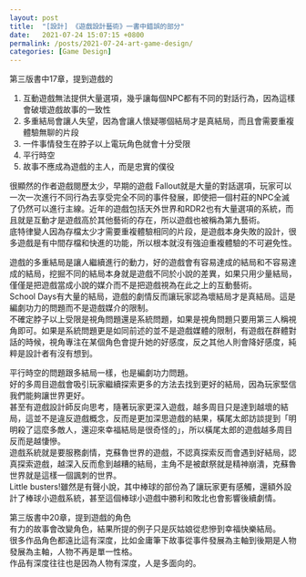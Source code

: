```yaml
---
layout: post
title:  "[設計] 《遊戲設計藝術》一書中錯誤的部分"
date:   2021-07-24 15:07:15 +0800
permalink: /posts/2021-07-24-art-game-design/
categories: [Game Design]
---
```


第三版書中17章，提到遊戲的
1. 互動遊戲無法提供大量選項，幾乎讓每個NPC都有不同的對話行為，因為這樣會破壞遊戲故事的一致性  
2. 多重結局會讓人失望，因為會讓人懷疑哪個結局才是真結局，而且會需要重複體驗無聊的片段  
3. 一件事情發生在脖子以上電玩角色就會十分受限  
4. 平行時空  
5. 故事不應成為遊戲的主人，而是忠實的僕役  

很顯然的作者遊戲閱歷太少，早期的遊戲 Fallout就是大量的對話選項，玩家可以一次一次進行不同行為去享受完全不同的事件發展，即使把一個村莊的NPC全滅了仍然可以進行主線。近年的遊戲包括天外世界和RDR2也有大量選項的系統，而且就是互動才是遊戲高於其他藝術的存在，所以遊戲也被稱為第九藝術。  
底特律變人因為存檔太少才需要重複體驗相同的片段，是遊戲本身失敗的設計，很多遊戲是有中間存檔和快進的功能，所以根本就沒有強迫重複體驗的不可避免性。  

遊戲的多重結局是讓人繼續進行的動力，好的遊戲會有容易達成的結局和不容易達成的結局，挖掘不同的結局本身就是遊戲不同於小說的差異，如果只用少量結局，僅僅是把遊戲當成小說的媒介而不是把遊戲視為在此之上的互動藝術。  
School Days有大量的結局，遊戲的劇情反而讓玩家認為壞結局才是真結局。這是編劇功力的問題而不是遊戲媒介的限制。  
不確定脖子以上受限是視角問題還是系統問題，如果是視角問題只要用第三人稱視角即可。如果是系統問題更是如同前述的並不是遊戲媒體的限制，有遊戲在群體對話的時候，視角專注在某個角色會提升她的好感度，反之其他人則會降好感度，純粹是設計者有沒有想到。  

平行時空的問題跟多結局一樣，也是編劇功力問題。  
好的多周目遊戲會吸引玩家繼續探索更多的方法去找到更好的結局，因為玩家堅信我們能夠讓世界更好。  
甚至有遊戲設計師反向思考，隨著玩家更深入遊戲，越多周目只是達到越壞的結局，這並不是違反遊戲概念，反而是更加深思遊戲的結果，橫尾太郎訪談提到「明明殺了這麼多敵人，還迎來幸福結局是很奇怪的」，所以橫尾太郎的遊戲越多周目反而是越悽慘。  
遊戲系統就是要服務劇情，克蘇魯世界的遊戲，不認真探索反而會遇到好結局，認真探索遊戲，越深入反而愈到越糟的結局，主角不是被獻祭就是精神崩潰，克蘇魯世界就是這樣一個諷刺的世界。  
Little busters!雖然是有聲小說，其中棒球的部份為了讓玩家更有感觸，還額外設計了棒球小遊戲系統，甚至這個棒球小遊戲中勝利和敗北也會影響後續劇情。 

第三版書中20章，提到遊戲的角色  
有力的故事會改變角色，結果所提的例子只是灰姑娘從悲慘到幸福快樂結局。  
很多作品角色都遠比這有深度，比如金庸筆下故事從事件發展為主軸到後期是人物發展為主軸，人物不再是單一性格。  
作品有深度往往也是因為人物有深度，人是多面向的。
